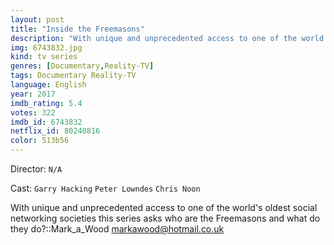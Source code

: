```yaml
---
layout: post
title: "Inside the Freemasons"
description: "With unique and unprecedented access to one of the world's oldest social networking societies this series asks who are the Freemasons and what do they do?::Mark_a_Wood <markawood@hotmail.co.uk>.."
img: 6743832.jpg
kind: tv series
genres: [Documentary,Reality-TV]
tags: Documentary Reality-TV 
language: English
year: 2017
imdb_rating: 5.4
votes: 322
imdb_id: 6743832
netflix_id: 80240816
color: 513b56
---
```

Director: `N/A`  

Cast: `Garry Hacking` `Peter Lowndes` `Chris Noon` 

With unique and unprecedented access to one of the world's oldest social networking societies this series asks who are the Freemasons and what do they do?::Mark_a_Wood <markawood@hotmail.co.uk>